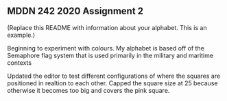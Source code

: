 ## MDDN 242 2020 Assignment 2

(Replace this README with information about your alphabet. This is an example.)

Beginning to experiment with colours. My alphabet is based off of the Semaphore flag system that is used primarily in the military and maritime contexts

Updated the editor to test different configurations of where the squares are positioned in realtion to each other. Capped the square size at 25 because otherwise it becomes too big and covers the pink square.  

